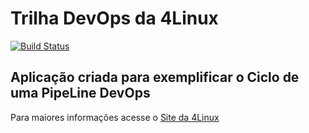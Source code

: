 # Trilha DevOps da 4Linux

<!-- Altere a Flag abaixo com sua URL do Travis -->
[![Build Status](https://travis-ci.com/rikemesquita/DevOpsLab-HelloWorld.svg?branch=master)](https://travis-ci.com/rikemesquita/DevOpsLab-HelloWorld)

## Aplicação criada para exemplificar o Ciclo de uma PipeLine DevOps


Para maiores informações acesse o [Site da 4Linux](https://www.4linux.com.br/cursos/devops)
